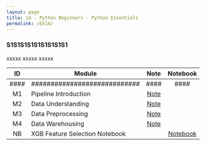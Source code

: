 ```yaml
---
layout: page
title: 14 - Python Beginners - Python Essentials
permalink: /EX14/
---
```


<h3>S1S1S1S1S1S1S1S1S1</h3>

xxxxx xxxxx xxxxx

| ID  | Module                     | Note                                                      | Notebook                                                                                              |
|:---:|----------------------------|:----------------------------------------------------------:|:------------------------------------------------------------------------------------------------------:|
| #### | ############################| ####                                                      | ####                                                                                                   |
| M1  | Pipeline Introduction      | [Note](/03-MSDS-Courses/MSDS10/M1/)                       |                                                                                                        |
| M2  | Data Understanding         | [Note](/03-MSDS-Courses/MSDS10/M2/)                       |                                                                                                        |
| M3  | Data Preprocessing         | [Note](/03-MSDS-Courses/MSDS10/M3/)                       |                                                                                                        |
| M4  | Data Warehousing           | [Note](/03-MSDS-Courses/MSDS10/M4/)                       |                                                                                                        |
| NB  | XGB Feature Selection Notebook  |                                                          | <a href="https://github.com/milanfx/03-MSDS-Courses/blob/main/10-DataMining-DataMiningPipeline/xgb-feature-selection.ipynb" target="_blank">Notebook</a> |

